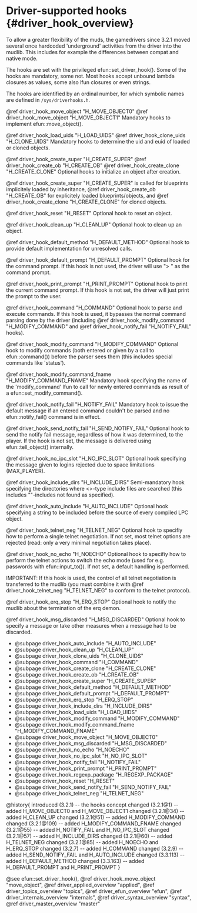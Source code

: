 Driver-supported hooks {#driver_hook_overview}
==============================================
To allow a greater flexibility of the muds, the gamedrivers since 3.2.1 moved several once hardcoded 'underground' activities from the driver into the mudlib. This includes for example the differences between compat and native mode.

The hooks are set with the privileged efun::set_driver_hook(). Some of the hooks are mandatory, some not. Most hooks accept unbound lambda closures as values, some also lfun closures or even strings.

The hooks are identified by an ordinal number, for which symbolic names are defined in `/sys/driverhooks.h`.

@ref driver_hook_move_object "H_MOVE_OBJECT0"
@ref driver_hook_move_object "H_MOVE_OBJECT1"
Mandatory hooks to implement efun::move_object().

@ref driver_hook_load_uids "H_LOAD_UIDS"
@ref driver_hook_clone_uids "H_CLONE_UIDS"
Mandatory hooks to determine the uid and euid of loaded or cloned objects.

@ref driver_hook_create_super "H_CREATE_SUPER"
@ref driver_hook_create_ob "H_CREATE_OB"
@ref driver_hook_create_clone "H_CREATE_CLONE"
Optional hooks to initialize an object after creation.

@ref driver_hook_create_super "H_CREATE_SUPER" is called for blueprints implicitely loaded by inheritance, @ref driver_hook_create_ob "H_CREATE_OB" for explicitely loaded blueprints/objects, and @ref driver_hook_create_clone "H_CREATE_CLONE" for cloned objects.

@ref driver_hook_reset "H_RESET"
Optional hook to reset an object.

@ref driver_hook_clean_up "H_CLEAN_UP"
Optional hook to clean up an object.

@ref driver_hook_default_method "H_DEFAULT_METHOD"
Optional hook to provide default implementation for unresolved calls.

@ref driver_hook_default_prompt "H_DEFAULT_PROMPT"
Optional hook for the command prompt. If this hook is not used, the driver will use "> " as the command prompt.

@ref driver_hook_print_prompt "H_PRINT_PROMPT"
Optional hook to print the current command prompt. If this hook is not set, the driver will just print the prompt to the user.

@ref driver_hook_command "H_COMMAND"
Optional hook to parse and execute commands. If this hook is used, it bypasses the normal command parsing done by the driver (including @ref driver_hook_modify_command "H_MODIFY_COMMAND" and @ref driver_hook_notify_fail "H_NOTIFY_FAIL" hooks).

@ref driver_hook_modify_command "H_MODIFY_COMMAND"
Optional hook to modify commands (both entered or given by a call to efun::command()) before the parser sees them (this includes special commands like 'status').

@ref driver_hook_modify_command_fname "H_MODIFY_COMMAND_FNAME"
Mandatory hook specifying the name of the 'modify_command' lfun to call for newly entered commands as result of a efun::set_modify_command().

@ref driver_hook_notify_fail "H_NOTIFY_FAIL"
Mandatory hook to issue the default message if an entered command couldn't be parsed and no efun::notify_fail() command is in effect.

@ref driver_hook_send_notify_fail "H_SEND_NOTIFY_FAIL"
Optional hook to send the notify fail message, regardless of how it was determined, to the player. If the hook is not set, the message is delivered using efun::tell_object() internally.

@ref driver_hook_no_ipc_slot "H_NO_IPC_SLOT"
Optional hook specifying the message given to logins rejected due to space limitations (MAX_PLAYER).

@ref driver_hook_include_dirs "H_INCLUDE_DIRS"
Semi-mandatory hook specifying the directories where <>-type include files are searched (this includes ""-includes not found as specified).

@ref driver_hook_auto_include "H_AUTO_INCLUDE"
Optional hook specifying a string to be included before the source of every compiled LPC object.

@ref driver_hook_telnet_neg "H_TELNET_NEG"
Optional hook to specifiy how to perform a single telnet negotiation. If not set, most telnet options are rejected (read: only a very minimal negotiation takes place).

@ref driver_hook_no_echo "H_NOECHO"
Optional hook to specifiy how to perform the telnet actions to switch the echo mode (used for e.g. passwords with efun::input_to()). If not set, a default handling is performed.

IMPORTANT: If this hook is used, the control of all telnet negotiation is transferred to the mudlib (you must combine it with @ref driver_hook_telnet_neg "H_TELNET_NEG" to conform to the telnet protocol).

@ref driver_hook_erq_stop "H_ERQ_STOP"
Optional hook to notify the mudlib about the termination of the erq demon.

@ref driver_hook_msg_discarded "H_MSG_DISCARDED"
Optional hook to specify a message or take other measures when a message had to be discarded.

- @subpage driver_hook_auto_include "H_AUTO_INCLUDE"
- @subpage driver_hook_clean_up "H_CLEAN_UP"
- @subpage driver_hook_clone_uids "H_CLONE_UIDS"
- @subpage driver_hook_command "H_COMMAND"
- @subpage driver_hook_create_clone "H_CREATE_CLONE"
- @subpage driver_hook_create_ob "H_CREATE_OB"
- @subpage driver_hook_create_super "H_CREATE_SUPER"
- @subpage driver_hook_default_method "H_DEFAULT_METHOD"
- @subpage driver_hook_default_prompt "H_DEFAULT_PROMPT"
- @subpage driver_hook_erq_stop "H_ERQ_STOP"
- @subpage driver_hook_include_dirs "H_INCLUDE_DIRS"
- @subpage driver_hook_load_uids "H_LOAD_UIDS"
- @subpage driver_hook_modify_command "H_MODIFY_COMMAND"
- @subpage driver_hook_modify_command_fname "H_MODIFY_COMMAND_FNAME"
- @subpage driver_hook_move_object "H_MOVE_OBJECT0"
- @subpage driver_hook_msg_discarded "H_MSG_DISCARDED"
- @subpage driver_hook_no_echo "H_NOECHO"
- @subpage driver_hook_no_ipc_slot "H_NO_IPC_SLOT"
- @subpage driver_hook_notify_fail "H_NOTIFY_FAIL"
- @subpage driver_hook_print_prompt "H_PRINT_PROMPT"
- @subpage driver_hook_regexp_package "H_REGEXP_PACKAGE"
- @subpage driver_hook_reset "H_RESET"
- @subpage driver_hook_send_notify_fail "H_SEND_NOTIFY_FAIL"
- @subpage driver_hook_telnet_neg "H_TELNET_NEG"

@history{
introduced (3.2.1) -- the hooks concept
changed (3.2.1@1) -- added H_MOVE_OBJECT0 and H_MOVE_OBJECT1
changed (3.2.1@34) -- added H_CLEAN_UP
changed (3.2.1@51) -- added H_MODIFY_COMMAND
changed (3.2.1@109) -- added H_MODIFY_COMMAND_FNAME
changed (3.2.1@55) -- added H_NOTIFY_FAIL and H_NO_IPC_SLOT
changed (3.2.1@57) -- added H_INCLUDE_DIRS
changed (3.2.1@60) -- added H_TELNET_NEG
changed (3.2.1@85) -- added H_NOECHO and H_ERQ_STOP
changed (3.2.7) -- added H_COMMAND
changed (3.2.9) -- added H_SEND_NOTIFY_FAIL and H_AUTO_INCLUDE
changed (3.3.113) -- added H_DEFAULT_METHOD
changed (3.3.163) -- added H_DEFAULT_PROMPT and H_PRINT_PROMPT
}

@see efun::set_driver_hook(), @ref driver_hook_move_object "move_object", @ref driver_applied_overview "applied", @ref driver_topics_overview "topics", @ref driver_efun_overview "efun", @ref driver_internals_overview "internals", @ref driver_syntax_overview "syntax", @ref driver_master_overview "master"
